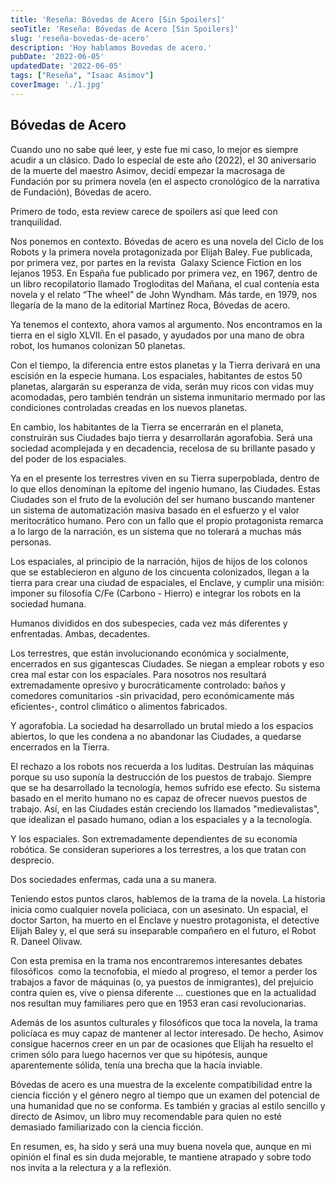 ```yaml
---
title: 'Reseña: Bóvedas de Acero [Sin Spoilers]'
seoTitle: 'Reseña: Bóvedas de Acero [Sin Spoilers]'
slug: 'reseña-bovedas-de-acero'
description: 'Hoy hablamos Bovedas de acero.'
pubDate: '2022-06-05'
updatedDate: '2022-06-05'
tags: ["Reseña", "Isaac Asimov"]
coverImage: './1.jpg'
---
```


## Bóvedas de Acero

Cuando uno no sabe qué leer, y este fue mi caso, lo mejor es siempre acudir a un clásico. Dado lo especial de este año (2022), el 30 aniversario de la muerte del maestro Asimov, decidí empezar la macrosaga de Fundación por su primera novela (en el aspecto cronológico de la narrativa de Fundación), Bóvedas de acero.

Primero de todo, esta review carece de spoilers así que leed con tranquilidad.

Nos ponemos en contexto. Bóvedas de acero es una novela del Ciclo de los Robots y la primera novela protagonizada por Elijah Baley. Fue publicada, por primera vez, por partes en la revista  Galaxy Science Fiction en los lejanos 1953. En España fue publicado por primera vez, en 1967, dentro de un libro recopilatorio llamado Trogloditas del Mañana, el cual contenía esta novela y el relato “The wheel” de John Wyndham. Más tarde, en 1979, nos llegaría de la mano de la editorial Martínez Roca, Bóvedas de acero.

Ya tenemos el contexto, ahora vamos al argumento. Nos encontramos en la tierra en el siglo XLVII. En el pasado, y ayudados por una mano de obra robot, los humanos colonizan 50 planetas.

Con el tiempo, la diferencia entre estos planetas y la Tierra derivará en una escisión en la especie humana. Los espaciales, habitantes de estos 50 planetas, alargarán su esperanza de vida, serán muy ricos con vidas muy acomodadas, pero también tendrán un sistema inmunitario mermado por las condiciones controladas creadas en los nuevos planetas.

En cambio, los habitantes de la Tierra se encerrarán en el planeta, construirán sus Ciudades bajo tierra y desarrollarán agorafobia. Será una sociedad acomplejada y en decadencia, recelosa de su brillante pasado y del poder de los espaciales.

Ya en el presente los terrestres viven en su Tierra superpoblada, dentro de lo que ellos denominan la epítome del ingenio humano, las Ciudades. Estas Ciudades son el fruto de la evolución del ser humano buscando mantener un sistema de automatización masiva basado en el esfuerzo y el valor meritocrático humano. Pero con un fallo que el propio protagonista remarca a lo largo de la narración, es un sistema que no tolerará a muchas más personas.

Los espaciales, al principio de la narración, hijos de hijos de los colonos que se establecieron en alguno de los cincuenta colonizados, llegan a la tierra para crear una ciudad de espaciales, el Enclave, y cumplir una misión: imponer su filosofía C/Fe (Carbono - Hierro) e integrar los robots en la sociedad humana.

Humanos divididos en dos subespecies, cada vez más diferentes y enfrentadas. Ambas, decadentes.

Los terrestres, que están involucionando económica y socialmente, encerrados en sus gigantescas Ciudades. Se niegan a emplear robots y eso crea mal estar con los espaciales. Para nosotros nos resultará extremadamente opresivo y burocráticamente controlado: baños y comedores comunitarios -sin privacidad, pero económicamente más eficientes-, control climático o alimentos fabricados.

Y agorafobia. La sociedad ha desarrollado un brutal miedo a los espacios abiertos, lo que les condena a no abandonar las Ciudades, a quedarse encerrados en la Tierra.

El rechazo a los robots nos recuerda a los luditas. Destruían las máquinas porque su uso suponía la destrucción de los puestos de trabajo. Siempre que se ha desarrollado la tecnología, hemos sufrido ese efecto. Su sistema basado en el merito humano no es capaz de ofrecer nuevos puestos de trabajo. Así, en las Ciudades están creciendo los llamados "medievalistas", que idealizan el pasado humano, odian a los espaciales y a la tecnología.

Y los espaciales. Son extremadamente dependientes de su economía robótica. Se consideran superiores a los terrestres, a los que tratan con desprecio.

Dos sociedades enfermas, cada una a su manera.

Teniendo estos puntos claros, hablemos de la trama de la novela. La historia inicia como cualquier novela policiaca, con un asesinato. Un espacial, el doctor Sarton, ha muerto en el Enclave y nuestro protagonista, el detective Elijah Baley y, el que será su inseparable compañero en el futuro, el Robot R. Daneel Olivaw.

Con esta premisa en la trama nos encontraremos interesantes debates filosóficos  como la tecnofobia, el miedo al progreso, el temor a perder los trabajos a favor de máquinas (o, ya puestos de inmigrantes), del prejuicio contra quien es, vive o piensa diferente … cuestiones que en la actualidad nos resultan muy familiares pero que en 1953 eran casi revolucionarias.

Además de los asuntos culturales y filosóficos que toca la novela, la trama policíaca es muy capaz de mantener al lector interesado. De hecho, Asimov consigue hacernos creer en un par de ocasiones que Elijah ha resuelto el crimen sólo para luego hacernos ver que su hipótesis, aunque aparentemente sólida, tenía una brecha que la hacía inviable.

Bóvedas de acero es una muestra de la excelente compatibilidad entre la ciencia ficción y el género negro al tiempo que un examen del potencial de una humanidad que no se conforma. Es también y gracias al estilo sencillo y directo de Asimov, un libro muy recomendable para quien no esté demasiado familiarizado con la ciencia ficción.

En resumen, es, ha sido y será una muy buena novela que, aunque en mi opinión el final es sin duda mejorable, te mantiene atrapado y sobre todo nos invita a la relectura y a la reflexión.